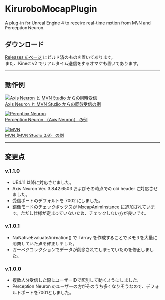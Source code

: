# KiruroboMocapPlugin
A plug-in for Unreal Engine 4 to receive real-time motion from MVN and Perception Neuron.

## ダウンロード
[Releases のページ](https://github.com/kirurobo/KiruroboMocapPlugin/releases) にビルド済のものを置いてあります。  
また、Kinect v2 でリアルタイム送信をするオマケも置いてあります。


---

## 動作例

[![Axis Neuron と MVN Studio からの同時受信](http://img.youtube.com/vi/Y94C3QmGjSY/0.jpg)](https://www.youtube.com/watch?v=Y94C3QmGjSY)  
[Axis Neuron と MVN Studio からの同時受信の例](https://www.youtube.com/watch?v=Y94C3QmGjSY)

[![Percption Neuron](https://v.cdn.vine.co/r/videos/5BA73197D81257013932804706304_40c8f698f87.0.2.7226271563668120992.mp4.jpg)](https://vine.co/v/eUY5z3Zi2VP)  
[Perception Neuron （Axis Neuron） の例](https://vine.co/v/eUY5z3Zi2VP)

[![MVN](https://v.cdn.vine.co/r/videos/782C361BD01240379906626600960_3073401bff2.4.4.10214175785165872773.mp4.jpg)](https://vine.co/v/eHt2K7ZtqDB)  
[MVN (MVN Studio 2.6） の例](https://vine.co/v/eHt2K7ZtqDB)

---

## 変更点

### v.1.1.0

+ UE4.11 以降に対応させました。
+ Axis Neuron Ver. 3.8.42.6503 およびその時点での old header に対応させました。
+ 受信ポートのデフォルトを 7002 にしました。
+ 鏡像モードのチェックボックスが MocapAnimInstance に追加されています。ただし仕様が定まっていないため、チェックしない方が良いです。

### v.1.0.1

+ NaNativeEvaluateAnimation() で TArray を作成することでメモリを大量に消費していた点を修正しました。
+ ガーベジコレクションでデータが削除されてしまっていたのを修正しました。

### v.1.0.0

+ 複数人分受信した際にユーザーIDで区別して動くようにしました。
+ Perception Neuron のユーザーの方がそのうち多くなりそうなので、デフォルトポートを7001としました。
